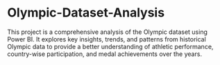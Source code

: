 # Olympic-Dataset-Analysis
This project is a comprehensive analysis of the Olympic dataset using Power BI. It explores key insights, trends, and patterns from historical Olympic data to provide a better understanding of athletic performance, country-wise participation, and medal achievements over the years.
